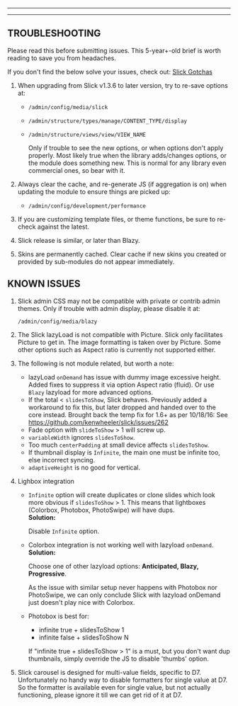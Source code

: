 
***
***
## <a name="troubleshooting"></a>TROUBLESHOOTING
Please read this before submitting issues. This 5-year+-old brief is worth
reading to save you from headaches.

If you don't find the below solve your issues, check out:
[Slick Gotchas](https://www.drupal.org/project/issues/search?issue_tags=slick%20gotchas)

1. When upgrading from Slick v1.3.6 to later version, try to re-save options at:
   * `/admin/config/media/slick`
   * `/admin/structure/types/manage/CONTENT_TYPE/display`
   * `/admin/structure/views/view/VIEW_NAME`

     Only if trouble to see the new options, or when options don't apply
     properly. Most likely true when the library adds/changes options, or the
     module does something new. This is normal for any library even commercial
     ones, so bear with it.

2. Always clear the cache, and re-generate JS (if aggregation is on) when
   updating the module to ensure things are picked up:
   * `/admin/config/development/performance`

3. If you are customizing template files, or theme functions, be sure to
   re-check against the latest.

4. Slick release is similar, or later than Blazy.

5. Skins are permanently cached. Clear cache if new skins you created or
   provided by sub-modules do not appear immediately.


## KNOWN ISSUES
1. Slick admin CSS may not be compatible with private or contrib admin
   themes. Only if trouble with admin display, please disable it at:

   `/admin/config/media/blazy`

2. The Slick lazyLoad is not compatible with Picture. Slick only
   facilitates Picture to get in. The image formatting is taken over by
   Picture. Some other options such as Aspect ratio is currently not
   supported either.

3. The following is not module related, but worth a note:
   * lazyLoad `onDemand` has issue with dummy image excessive height.
     Added fixes to suppress it via option Aspect ratio (fluid).
     Or use `Blazy` lazyload for more advanced options.
   * If the total < `slidesToShow`, Slick behaves. Previously added a workaround
     to fix this, but later dropped and handed over to the core instead.
     Brought back the temp fix for 1.6+ as per 10/18/16:
     See https://github.com/kenwheeler/slick/issues/262
   * Fade option with `slideToShow` > 1 will screw up.
   * `variableWidth` ignores `slidesToShow`.
   * Too much `centerPadding` at small device affects `slidesToShow`.
   * If thumbnail display is `Infinite`, the main one must be infinite too, else
     incorrect syncing.
   * `adaptiveHeight` is no good for vertical.  

4. Lighbox integration
   * `Infinite` option will create duplicates or clone slides which look more
     obvious if `slidesToShow` > 1. This means that lightboxes (Colorbox,
     Photobox, PhotoSwipe) will have dups.  
     **Solution:**

     Disable `Infinite` option.
   * Colorbox integration is not working well with lazyload `onDemand`.  
     **Solution:**

     Choose one of other lazyload options: **Anticipated, Blazy, Progressive**.

     As the issue with similar setup never happens with Photobox nor PhotoSwipe,
     we can only conclude Slick with lazyload onDemand just doesn't play nice
     with Colorbox.
   * Photobox is best for:
     - infinite true + slidesToShow 1
     - infinite false + slidesToShow N

      If "infinite true + slidesToShow > 1" is a must, but you don't want dup
      thumbnails, simply override the JS to disable 'thumbs' option.

5. Slick carousel is designed for multi-value fields, specific to D7.
   Unfortunately no handy way to disable formatters for single value at D7.
   So the formatter is available even for single value, but not actually
   functioning, please ignore it till we can get rid of it at D7.
